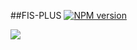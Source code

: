 ##FIS-PLUS
[![NPM version](https://badge.fury.io/js/fis-plus.png)](http://badge.fury.io/js/fis-plus)

![](https://raw.github.com/fis-dev/fis-plus/gh-pages/images/struct.png)